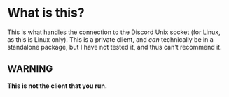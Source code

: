 # What is this?

This is what handles the connection to the Discord Unix socket (for Linux, as this is Linux only).
This is a private client, and *can* technically be in a standalone package, but I have not tested it, and thus can't recommend it.

## WARNING

**This is not the client that you run.**
